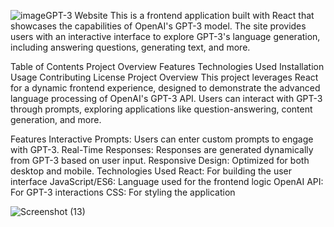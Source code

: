 ![image](https://github.com/user-attachments/assets/9c101d81-7e1a-43f5-9f2c-b2cfc52cb19e)GPT-3 Website
This is a frontend application built with React that showcases the capabilities of OpenAI's GPT-3 model. The site provides users with an interactive interface to explore GPT-3's language generation, including answering questions, generating text, and more.

Table of Contents
Project Overview
Features
Technologies Used
Installation
Usage
Contributing
License
Project Overview
This project leverages React for a dynamic frontend experience, designed to demonstrate the advanced language processing of OpenAI's GPT-3 API. Users can interact with GPT-3 through prompts, exploring applications like question-answering, content generation, and more.

Features
Interactive Prompts: Users can enter custom prompts to engage with GPT-3.
Real-Time Responses: Responses are generated dynamically from GPT-3 based on user input.
Responsive Design: Optimized for both desktop and mobile.
Technologies Used
React: For building the user interface
JavaScript/ES6: Language used for the frontend logic
OpenAI API: For GPT-3 interactions
CSS: For styling the application

![Screenshot (13)](https://github.com/user-attachments/assets/fe34814d-7125-4a93-91d2-b4d738886a9e)





